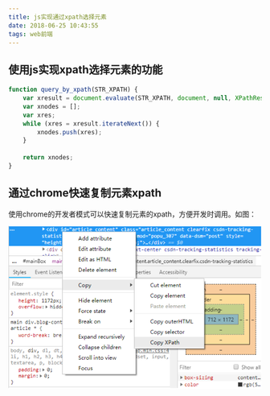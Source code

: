 ```yaml
---
title: js实现通过xpath选择元素
date: 2018-06-25 10:43:55
tags: web前端
---
```


## 使用js实现xpath选择元素的功能

```javascript
function query_by_xpath(STR_XPATH) {
    var xresult = document.evaluate(STR_XPATH, document, null, XPathResult.ANY_TYPE, null);
    var xnodes = [];
    var xres;
    while (xres = xresult.iterateNext()) {
        xnodes.push(xres);
    }

    return xnodes;
}
```

## 通过chrome快速复制元素xpath

使用chrome的开发者模式可以快速复制元素的xpath，方便开发时调用。如图：

![通过chrome快速复制元素xpath](/images/180625xpath.png)